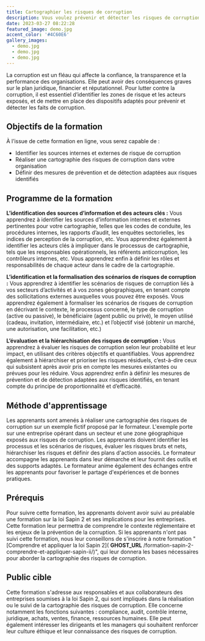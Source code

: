 ```yaml
---
title: Cartographier les risques de corruption
description: Vous voulez prévenir et détecter les risques de corruption dans votre organisation ? Découvrez notre formation en ligne qui vous apprendra à cartographier les risques de corruption et à mettre en place des mesures de prévention efficaces.
date: 2023-03-27 08:22:28
featured_image: demo.jpg
accent_color: '#4C60E6'
gallery_images:
  - demo.jpg
  - demo.jpg
  - demo.jpg
---
```

La corruption est un fléau qui affecte la confiance, la transparence et la performance des organisations. Elle peut avoir des conséquences graves sur le plan juridique, financier et réputationnel. Pour lutter contre la corruption, il est essentiel d’identifier les zones de risque et les acteurs exposés, et de mettre en place des dispositifs adaptés pour prévenir et détecter les faits de corruption.

## Objectifs de la formation

À l’issue de cette formation en ligne, vous serez capable de :

- Identifier les sources internes et externes de risque de corruption
- Réaliser une cartographie des risques de corruption dans votre organisation
- Définir des mesures de prévention et de détection adaptées aux risques identifiés

## Programme de la formation

**L’identification des sources d’information et des acteurs clés :** Vous apprendrez à identifier les sources d’information internes et externes pertinentes pour votre cartographie, telles que les codes de conduite, les procédures internes, les rapports d’audit, les enquêtes sectorielles, les indices de perception de la corruption, etc. Vous apprendrez également à identifier les acteurs clés à impliquer dans le processus de cartographie, tels que les responsables opérationnels, les référents anticorruption, les contrôleurs internes, etc. Vous apprendrez enfin à définir les rôles et responsabilités de chaque acteur dans le cadre de la cartographie.

**L’identification et la formalisation des scénarios de risques de corruption :** Vous apprendrez à identifier les scénarios de risques de corruption liés à vos secteurs d’activités et à vos zones géographiques, en tenant compte des sollicitations externes auxquelles vous pouvez être exposés. Vous apprendrez également à formaliser les scénarios de risques de corruption en décrivant le contexte, le processus concerné, le type de corruption (active ou passive), le bénéficiaire (agent public ou privé), le moyen utilisé (cadeau, invitation, intermédiaire, etc.) et l’objectif visé (obtenir un marché, une autorisation, une facilitation, etc.)

**L’évaluation et la hiérarchisation des risques de corruption :** Vous apprendrez à évaluer les risques de corruption selon leur probabilité et leur impact, en utilisant des critères objectifs et quantifiables. Vous apprendrez également à hiérarchiser et prioriser les risques résiduels, c’est-à-dire ceux qui subsistent après avoir pris en compte les mesures existantes ou prévues pour les réduire. Vous apprendrez enfin à définir les mesures de prévention et de détection adaptées aux risques identifiés, en tenant compte du principe de proportionnalité et d’efficacité.

## Méthode d'apprentissage

Les apprenants sont amenés à réaliser une cartographie des risques de corruption sur un exemple fictif proposé par le formateur. L'exemple porte sur une entreprise opérant dans un secteur et une zone géographique exposés aux risques de corruption. Les apprenants doivent identifier les processus et les scénarios de risques, évaluer les risques bruts et nets, hiérarchiser les risques et définir des plans d'action associés. Le formateur accompagne les apprenants dans leur démarche et leur fournit des outils et des supports adaptés. Le formateur anime également des échanges entre les apprenants pour favoriser le partage d'expériences et de bonnes pratiques.

## Prérequis

Pour suivre cette formation, les apprenants doivent avoir suivi au préalable une formation sur la loi Sapin 2 et ses implications pour les entreprises. Cette formation leur permettra de comprendre le contexte réglementaire et les enjeux de la prévention de la corruption. Si les apprenants n'ont pas suivi cette formation, nous leur conseillons de s'inscrire à notre formation "[Comprendre et appliquer la loi Sapin 2]( __GHOST_URL__ /formation-sapin-2-comprendre-et-appliquer-sapin-ii/)", qui leur donnera les bases nécessaires pour aborder la cartographie des risques de corruption.

## Public cible

Cette formation s'adresse aux responsables et aux collaborateurs des entreprises soumises à la loi Sapin 2, qui sont impliqués dans la réalisation ou le suivi de la cartographie des risques de corruption. Elle concerne notamment les fonctions suivantes : compliance, audit, contrôle interne, juridique, achats, ventes, finance, ressources humaines. Elle peut également intéresser les dirigeants et les managers qui souhaitent renforcer leur culture éthique et leur connaissance des risques de corruption.

